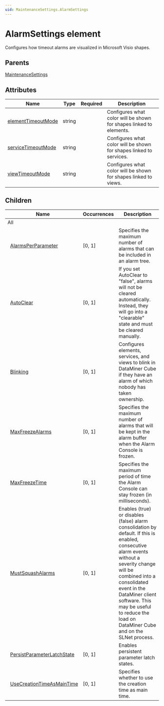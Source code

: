 ```yaml
---
uid: MaintenanceSettings.AlarmSettings
---
```


# AlarmSettings element

Configures how timeout alarms are visualized in Microsoft Visio shapes.

## Parents

[MaintenanceSettings](xref:MaintenanceSettings)

## Attributes

| Name | Type | Required | Description |
| --- | --- | --- | --- |
| [elementTimeoutMode](xref:MaintenanceSettings.AlarmSettings-elementTimeoutMode) | string |  | Configures what color will be shown for shapes linked to elements. |
| [serviceTimeoutMode](xref:MaintenanceSettings.AlarmSettings-serviceTimeoutMode) | string |  | Configures what color will be shown for shapes linked to services. |
| [viewTimeoutMode](xref:MaintenanceSettings.AlarmSettings-viewTimeoutMode) | string |  | Configures what color will be shown for shapes linked to views. |

## Children

| Name | Occurrences | Description |
| --- | --- | --- |
| All |  |  |
| &#160;&#160;[AlarmsPerParameter](xref:MaintenanceSettings.AlarmSettings.AlarmsPerParameter) | [0, 1] | Specifies the maximum number of alarms that can be included in an alarm tree. |
| &#160;&#160;[AutoClear](xref:MaintenanceSettings.AlarmSettings.AutoClear) | [0, 1] | If you set AutoClear to "false", alarms will not be cleared automatically. Instead, they will go into a "clearable" state and must be cleared manually. |
| &#160;&#160;[Blinking](xref:MaintenanceSettings.AlarmSettings.Blinking) | [0, 1] | Configures elements, services, and views to blink in DataMiner Cube if they have an alarm of which nobody has taken ownership. |
| &#160;&#160;[MaxFreezeAlarms](xref:MaintenanceSettings.AlarmSettings.MaxFreezeAlarms) | [0, 1] | Specifies the maximum number of alarms that will be kept in the alarm buffer when the Alarm Console is frozen. |
| &#160;&#160;[MaxFreezeTime](xref:MaintenanceSettings.AlarmSettings.MaxFreezeTime) | [0, 1] | Specifies the maximum period of time the Alarm Console can stay frozen (in milliseconds). |
| &#160;&#160;[MustSquashAlarms](xref:MaintenanceSettings.AlarmSettings.MustSquashAlarms) | [0, 1] | Enables (true) or disables (false) alarm consolidation by default. If this is enabled, consecutive alarm events without a severity change will be combined into a consolidated event in the DataMiner client software. This may be useful to reduce the load on DataMiner Cube and on the SLNet process. |
| &#160;&#160;[PersistParameterLatchState](xref:MaintenanceSettings.AlarmSettings.PersistParameterLatchState) | [0, 1] | Enables persistent parameter latch states. |
| &#160;&#160;[UseCreationTimeAsMainTime](xref:MaintenanceSettings.AlarmSettings.UseCreationTimeAsMainTime) | [0, 1] | Specifies whether to use the creation time as main time. |
